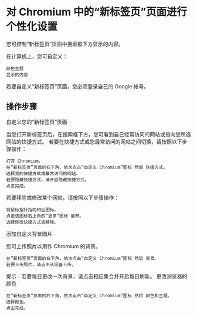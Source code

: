 # 对 Chromium 中的“新标签页”页面进行个性化设置

您可控制“新标签页”页面中搜索框下方显示的内容。

在计算机上，您可自定义：

    颜色主题
    显示的内容

若要自定义“新标签页”页面，您必须登录自己的 Google 帐号。

## 操作步骤  
自定义您的“新标签页”页面

当您打开新标签页后，在搜索框下方，您可看到自己经常访问的网站或指向您所选网站的快捷方式。
若要在快捷方式或您最常访问的网站之间切换，请按照以下步骤操作：

    打开 Chromium。
    在“新标签页”页面的右下角，依次点击“自定义 Chromium”图标 然后 快捷方式。
    选择我的快捷方式或最常访问的网站。
    若要隐藏快捷方式，请开启隐藏快捷方式。
    点击完成。

若要移除或修改某个网站，请按照以下步骤操作：

    将鼠标指针指向相应图标。
    点击该图标右上角的“更多”图标 展开。
    选择修改快捷方式或移除。

添加自定义背景图片

您可上传照片以用作 Chromium 的背景。

    在“新标签页”页面的右下角，依次点击“自定义 Chromium”图标 然后 背景。
    若要上传照片，请点击从设备上传。

提示：若要每日更改一次背景，请点击相应集合并开启每日刷新。
更改浏览器的颜色

    在“新标签页”页面的右下角，依次点击“自定义 Chromium”图标 然后 颜色和主题。
    选择颜色。
    点击完成。


